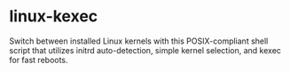 # linux-kexec
Switch between installed Linux kernels with this POSIX-compliant shell script that utilizes initrd auto-detection, simple kernel selection, and kexec for fast reboots.
